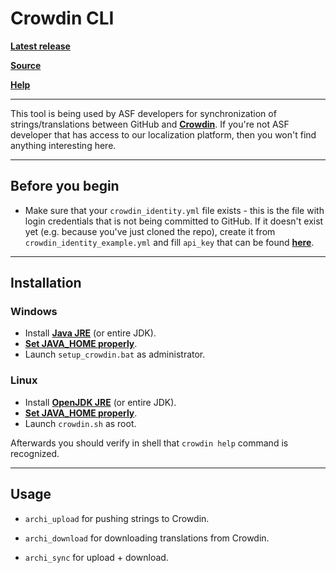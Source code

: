 Crowdin CLI
===================

**[Latest release](https://downloads.crowdin.com/cli/v2/crowdin-cli.zip)**

**[Source](https://github.com/crowdin/crowdin-cli-2)**

**[Help](https://support.crowdin.com/cli-tool/#cli-2)**

---

This tool is being used by ASF developers for synchronization of strings/translations between GitHub and **[Crowdin](https://github.com/JustArchi/ArchiSteamFarm/wiki/Localization)**. If you're not ASF developer that has access to our localization platform, then you won't find anything interesting here.

---

## Before you begin

- Make sure that your `crowdin_identity.yml` file exists - this is the file with login credentials that is not being committed to GitHub. If it doesn't exist yet (e.g. because you've just cloned the repo), create it from `crowdin_identity_example.yml` and fill `api_key` that can be found **[here](https://crowdin.com/project/archisteamfarm/settings#api)**.

---

## Installation

### Windows

- Install **[Java JRE](http://www.oracle.com/technetwork/java/javase/downloads/index.html)** (or entire JDK).
- **[Set JAVA_HOME properly](https://confluence.atlassian.com/doc/setting-the-java_home-variable-in-windows-8895.html)**.
- Launch `setup_crowdin.bat` as administrator.

### Linux
- Install **[OpenJDK JRE](http://openjdk.java.net/install)** (or entire JDK).
- **[Set JAVA_HOME properly](https://stackoverflow.com/questions/24641536/how-to-set-java-home-in-linux-for-all-users)**.
- Launch `crowdin.sh` as root.

Afterwards you should verify in shell that `crowdin help` command is recognized.

---

## Usage

- `archi_upload` for pushing strings to Crowdin.

- `archi_download` for downloading translations from Crowdin.

- `archi_sync` for upload + download.
